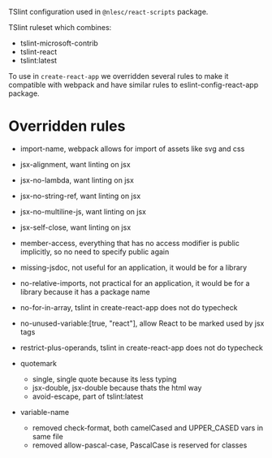 TSlint configuration used in `@nlesc/react-scripts` package.

TSlint ruleset which combines:

* tslint-microsoft-contrib
* tslint-react
* tslint:latest

To use in `create-react-app` we overridden several rules to make it compatible with webpack and have similar rules to eslint-config-react-app package.

# Overridden rules

* import-name, webpack allows for import of assets like svg and css
* jsx-alignment, want linting on jsx
* jsx-no-lambda, want linting on jsx
* jsx-no-string-ref, want linting on jsx
* jsx-no-multiline-js, want linting on jsx
* jsx-self-close, want linting on jsx
* member-access, everything that has no access modifier is public implicitly, so no need to specify public again
* missing-jsdoc, not useful for an application, it would be for a library
* no-relative-imports, not practical for an application, it would be for a library because it has a package name
* no-for-in-array, tslint in create-react-app does not do typecheck
* no-unused-variable:[true, "react"], allow React to be marked used by jsx tags
* restrict-plus-operands, tslint in create-react-app does not do typecheck
* quotemark

    * single, single quote because its less typing
    * jsx-double, jsx-double because thats the html way
    * avoid-escape, part of tslint:latest

* variable-name

    * removed check-format, both camelCased and UPPER_CASED vars in same file
    * removed allow-pascal-case, PascalCase is reserved for classes
